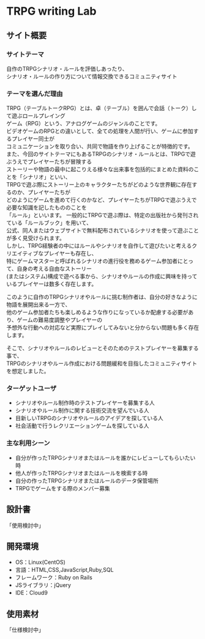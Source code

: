 # TRPG writing Lab

## サイト概要
### サイトテーマ
 自作のTRPGシナリオ・ルールを評価しあったり、  
 シナリオ・ルールの作り方について情報交換できるコミュニティサイト  

### テーマを選んだ理由
 TRPG（テーブルトークRPG）とは、卓（テーブル）を囲んで会話（トーク）して遊ぶロールプレイング  
 ゲーム（RPG）という、アナログゲームのジャンルのことです。  
 ビデオゲームのRPGとの違いとして、全ての処理を人間が行い、ゲームに参加するプレイヤー同士が  
 コミュニケーションを取り合い、共同で物語を作り上げることが特徴的です。  
 また、今回のサイトテーマにもあるTRPGのシナリオ・ルールとは、TRPGで遊ぶうえでプレイヤーたちが冒険する  
 ストーリーや物語の最中に起こりえる様々な出来事を包括的にまとめた資料のことを「シナリオ」といい、  
 TRPGで遊ぶ際にストーリー上のキャラクターたちがどのような世界観に存在するのか、プレイヤーたちが  
 どのようにゲームを進めて行くのかなど、プレイヤーたちがTRPGで遊ぶうえで必要な知識を記したもののことを  
 「ルール」といいます。
 一般的にTRPGで遊ぶ際は、特定の出版社から発刊されている「ルールブック」を用いて、  
 公式、同人またはウェブサイトで無料配布されているシナリオを使って遊ぶことが多く見受けられます。  
 しかし、TRPG経験者の中にはルールやシナリオを自作して遊びたいと考えるクリエイティブなプレイヤーも存在し、  
 特にゲームマスターと呼ばれるシナリオの進行役を務めるゲーム参加者にとって、自身の考える自由なストーリー  
 (またはシステム)構成で遊べる事から、シナリオやルールの作成に興味を持っているプレイヤーは数多く存在します。

 このように自作のTRPGシナリオやルールに挑む制作者は、自分の好きなように物語を展開出来る一方で、  
 他のゲーム参加者たちも楽しめるような作りになっているか配慮する必要があり、ゲームの難易度調整やプレイヤーの  
 予想外な行動への対応など実際にプレイしてみないと分からない問題も多く存在します。

 そこで、シナリオやルールのレビューとそのためのテストプレイヤーを募集する事で、  
 TRPGのシナリオやルール作成における問題緩和を目指したコミュニティサイトを想定しました。

### ターゲットユーザ
- シナリオやルール制作時のテストプレイヤーを募集する人
- シナリオやルール制作に関する技術交流を望んでいる人
- 目新しいTRPGのシナリオやルールのアイデアを探している人
- 社会活動で行うレクリエーションゲームを探している人

### 主な利用シーン
- 自分が作ったTRPGシナリオまたはルールを誰かにレビューしてもらいたい時
- 他人が作ったTRPGシナリオまたはルールを検索する時
- 自分の作ったTRPGシナリオまたはルールのデータ保管場所
- TRPGでゲームをする際のメンバー募集

## 設計書
「使用検討中」

## 開発環境
- OS：Linux(CentOS)
- 言語：HTML,CSS,JavaScript,Ruby,SQL
- フレームワーク：Ruby on Rails
- JSライブラリ：jQuery
- IDE：Cloud9

## 使用素材
「仕様検討中」
